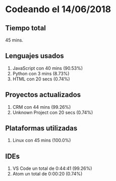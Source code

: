 # Codeando el 14/06/2018

## Tiempo total
45 mins.

## Lenguajes usados
1. JavaScript con 40 mins (90.53%)
1. Python con 3 mins (8.73%)
1. HTML con 20 secs (0.74%)

## Proyectos actualizados
1. CRM con 44 mins (99.26%)
1. Unknown Project con 20 secs (0.74%)

## Plataformas utilizadas
1. Linux con 45 mins (100.0%)

## IDEs
1. VS Code un total de 0:44:41 (99.26%)
1. Atom un total de 0:00:20 (0.74%)
